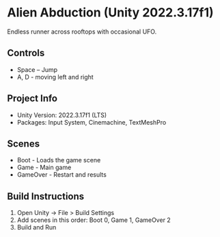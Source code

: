 # Alien Abduction (Unity 2022.3.17f1)

Endless runner across rooftops with occasional UFO.

## Controls
- Space – Jump  
- A, D - moving left and right  

## Project Info
- Unity Version: 2022.3.17f1 (LTS)  
- Packages: Input System, Cinemachine, TextMeshPro  

## Scenes
- Boot - Loads the game scene
- Game - Main game
- GameOver - Restart and results

## Build Instructions
1. Open Unity -> File > Build Settings 
2. Add scenes in this order: Boot 0, Game 1, GameOver 2
3. Build and Run
